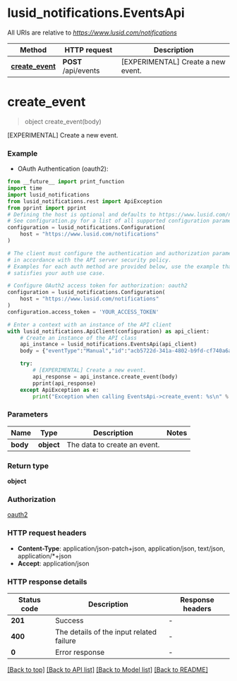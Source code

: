 # lusid_notifications.EventsApi

All URIs are relative to *https://www.lusid.com/notifications*

Method | HTTP request | Description
------------- | ------------- | -------------
[**create_event**](EventsApi.md#create_event) | **POST** /api/events | [EXPERIMENTAL] Create a new event.


# **create_event**
> object create_event(body)

[EXPERIMENTAL] Create a new event.

### Example

* OAuth Authentication (oauth2):
```python
from __future__ import print_function
import time
import lusid_notifications
from lusid_notifications.rest import ApiException
from pprint import pprint
# Defining the host is optional and defaults to https://www.lusid.com/notifications
# See configuration.py for a list of all supported configuration parameters.
configuration = lusid_notifications.Configuration(
    host = "https://www.lusid.com/notifications"
)

# The client must configure the authentication and authorization parameters
# in accordance with the API server security policy.
# Examples for each auth method are provided below, use the example that
# satisfies your auth use case.

# Configure OAuth2 access token for authorization: oauth2
configuration = lusid_notifications.Configuration(
    host = "https://www.lusid.com/notifications"
)
configuration.access_token = 'YOUR_ACCESS_TOKEN'

# Enter a context with an instance of the API client
with lusid_notifications.ApiClient(configuration) as api_client:
    # Create an instance of the API class
    api_instance = lusid_notifications.EventsApi(api_client)
    body = {"eventType":"Manual","id":"acb5722d-341a-4802-b9fd-cf740a6a7797","message":"TestMessage","details":"TestDetails","eventTime":"2021-08-27T17:39:02.9427036+01:00"} # object | The data to create an event.

    try:
        # [EXPERIMENTAL] Create a new event.
        api_response = api_instance.create_event(body)
        pprint(api_response)
    except ApiException as e:
        print("Exception when calling EventsApi->create_event: %s\n" % e)
```

### Parameters

Name | Type | Description  | Notes
------------- | ------------- | ------------- | -------------
 **body** | **object**| The data to create an event. | 

### Return type

**object**

### Authorization

[oauth2](../README.md#oauth2)

### HTTP request headers

 - **Content-Type**: application/json-patch+json, application/json, text/json, application/*+json
 - **Accept**: application/json

### HTTP response details
| Status code | Description | Response headers |
|-------------|-------------|------------------|
**201** | Success |  -  |
**400** | The details of the input related failure |  -  |
**0** | Error response |  -  |

[[Back to top]](#) [[Back to API list]](../README.md#documentation-for-api-endpoints) [[Back to Model list]](../README.md#documentation-for-models) [[Back to README]](../README.md)

